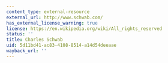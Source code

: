 ```yaml
---
content_type: external-resource
external_url: http://www.schwab.com/
has_external_license_warning: true
license: https://en.wikipedia.org/wiki/All_rights_reserved
status: ''
title: Charles Schwab
uid: 5d11bd41-ac83-4108-8514-a14d54deeaae
wayback_url: ''
---
```

